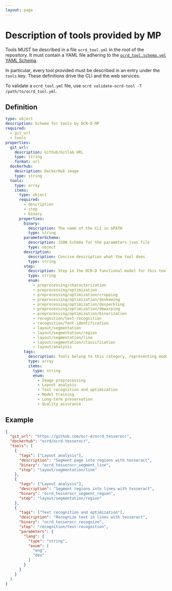 ```yaml
---
layout: page
---
```



# Description of tools provided by MP

Tools MUST be described in a file `ocrd_tool.yml` in the root of the
repository. It must contain a YAML file adhering to the
[`ocrd_tool.schema.yml` YAML Schema](https://github.com/OCR-D/spec/blob/master/ocrd_tool.schema.yml).

In particular, every tool provided must be described in an entry under the `tools` key. These definitions drive the CLI and the web services.

To validate a `ocrd_tool.yml` file, use `ocrd validate-ocrd-tool -T /path/to/ocrd_tool.yml`.

## Definition

<!-- Regenerate with 'shinclude -i ocrd_tool.md'. See https://github.com/kba/shinclude -->
<!-- BEGIN-EVAL -w '```yaml' '```' -- cat ./ocrd_tool.schema.yml -->
```yaml
type: object
description: Schema for tools by OCR-D MP
required:
  - git_url
  - tools
properties:
  git_url:
    description: Github/Gitlab URL
    type: string
    format: url
  dockerhub:
    description: DockerHub image
    type: string
  tools:
    type: array
    items:
      type: object
      required:
        - description
        - step
        - binary
      properties:
        binary:
          description: The name of the CLI in $PATH
          type: string
        parameterSchema:
          description: JSON Schema for the parameters.json file
          type: object
        description:
          description: Concise description what the tool does
          type: string
        step:
          description: Step in the OCR-D functional model for this tool
          type: string
          enum:
            - preprocessing/characterization
            - preprocessing/optimization
            - preprocessing/optimization/cropping
            - preprocessing/optimization/deskewing
            - preprocessing/optimization/despeckling
            - preprocessing/optimization/dewarping
            - preprocessing/optimization/binarization
            - recognition/text-recognition
            - recognition/font-identification
            - layout/segmentation
            - layout/segmentation/region
            - layout/segmentation/line
            - layout/segmentation/classification
            - layout/analysis
        tags:
          description: Tools belong to this category, representing modules within the OCR-D project structure
          type: array
          items:
            type: string
            enum:
              - Image preprocessing
              - Layout analysis
              - Text recognition and optimization
              - Model training
              - Long-term preservation
              - Quality assurance
```

<!-- END-EVAL -->

## Example

<!-- BEGIN-EVAL -w '```json' '```' -- cat ../ocrd_tesserocr/ocrd-tool.json -->
```json
{
  "git_url": "https://github.com/ocr-d/ocrd_tesserocr",
  "dockerhub": "ocrd/ocrd-tesserocr",
  "tools": [
    {
      "tags": ["Layout analysis"],
      "description": "Segment page into regions with tesseract",
      "binary": "ocrd_tesserocr_segment_line",
      "step": "layout/segmentation/line"
    },
    {
      "tags": ["Layout analysis"],
      "description": "Segment regions into lines with tesseract",
      "binary": "ocrd_tesserocr_segment_region",
      "step": "layout/segmentation/region"
    },
    {
      "tags": ["Text recognition and optimization"],
      "description": "Recognize text in lines with tesseract",
      "binary": "ocrd_tesserocr_recognize",
      "step": "recognition/text-recognition",
      "parameters": {
        "lang": {
          "type": "string",
          "enum": [
            "eng",
            "deu"
          ]
        }
      }
    }
  ]
}
```

<!-- END-EVAL -->


